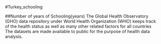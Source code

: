 #Turkey_schooling

##Number of years of Schooling(years)
The Global Health Observatory (GHO) data repository under World Health Organization (WHO) keeps track of the health status as well as many other related factors for all countries The datasets are made available to public for the purpose of health data analysis. 
